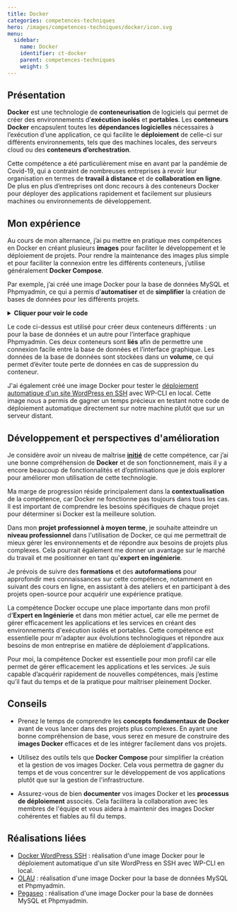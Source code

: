 ```yaml
---
title: Docker
categories: competences-techniques
hero: /images/competences-techniques/docker/icon.svg
menu:
  sidebar:
    name: Docker
    identifier: ct-docker
    parent: competences-techniques
    weight: 5
---
```


## Présentation

**Docker** est une technologie de **conteneurisation** de logiciels qui permet de créer des environnements d’**exécution isolés** et **portables**. Les **conteneurs Docker** encapsulent toutes les **dépendances logicielles** nécessaires à l’exécution d’une application, ce qui facilite le **déploiement** de celle-ci sur différents environnements, tels que des machines locales, des serveurs cloud ou des **conteneurs d’orchestration**.

Cette compétence a été particulièrement mise en avant par la pandémie de Covid-19, qui a contraint de nombreuses entreprises à revoir leur organisation en termes de **travail à distance** et de **collaboration en ligne**. De plus en plus d’entreprises ont donc recours à des conteneurs Docker pour déployer des applications rapidement et facilement sur plusieurs machines ou environnements de développement.

## Mon expérience

Au cours de mon alternance, j’ai pu mettre en pratique mes compétences en Docker en créant plusieurs **images** pour faciliter le développement et le déploiement de projets. Pour rendre la maintenance des images plus simple et pour faciliter la connexion entre les différents conteneurs, j’utilise généralement **Docker Compose**.

Par exemple, j’ai créé une image Docker pour la base de données MySQL et Phpmyadmin, ce qui a permis d’**automatiser** et de **simplifier** la création de bases de données pour les différents projets.

<details><summary><strong>Cliquer pour voir le code</strong></summary>

```yaml
version: '3.1'

# Définition des services nécessaires pour l'application
services:
    # Service pour la base de données MariaDB
    db:
        image: mariadb # Utilise l'image Docker de MariaDB
        restart: always # Redémarre le service en cas de problème
        environment:
            MARIADB_ROOT_PASSWORD: password # Définit le mot de passe root de la base de données
        volumes:
            - db_data:/var/lib/mysql # Montre le volume pour stocker les données de la base de données

    # Service pour l'interface de gestion de la base de données via PHPMyAdmin
    phpmyadmin:
        image: phpmyadmin # Utilise l'image Docker de PHPMyAdmin
        restart: always # Redémarre le service en cas de problème
        ports:
            - 8080:80 # Redirige le port 8080 du host vers le port 80 du conteneur
        environment:
            - PMA_ARBITRARY=1 # Autorise la connexion à n'importe quelle base de données
            - PMA_HOST=db # Définit le host où se trouve la base de données (ici, le service "db")
            - PMA_USER=root # Définit le nom d'utilisateur pour se connecter à la base de données
            - PMA_PASSWORD=password # Définit le mot de passe pour se connecter à la base de données

# Définition du volume nécessaire pour stocker les données de la base de données
volumes:
    db_data:
```

</details>

Le code ci-dessus est utilisé pour créer deux conteneurs différents : un pour la base de données et un autre pour l’interface graphique Phpmyadmin. Ces deux conteneurs sont **liés** afin de permettre une connexion facile entre la base de données et l’interface graphique. Les données de la base de données sont stockées dans un **volume**, ce qui permet d’éviter toute perte de données en cas de suppression du conteneur.

J'ai également créé une image Docker pour tester le [déploiement automatique d'un site WordPress en SSH](/posts/realisations/docker-wordpress-ssh) avec WP-CLI en local. Cette image nous a permis de gagner un temps précieux en testant notre code de déploiement automatique directement sur notre machine plutôt que sur un serveur distant.

## Développement et perspectives d'amélioration

Je considère avoir un niveau de maîtrise **[initié](/posts/niveau-competences)** de cette compétence, car j’ai une bonne compréhension de **Docker** et de son fonctionnement, mais il y a encore beaucoup de fonctionnalités et d’optimisations que je dois explorer pour améliorer mon utilisation de cette technologie.

Ma marge de progression réside principalement dans la **contextualisation** de la compétence, car Docker ne fonctionne pas toujours dans tous les cas. Il est important de comprendre les besoins spécifiques de chaque projet pour déterminer si Docker est la meilleure solution.

Dans mon **projet professionnel à moyen terme**, je souhaite atteindre un **niveau professionnel** dans l'utilisation de Docker, ce qui me permettrait de mieux gérer les environnements et de répondre aux besoins de projets plus complexes. Cela pourrait également me donner un avantage sur le marché du travail et me positionner en tant qu'**expert en ingénierie**.

Je prévois de suivre des **formations** et des **autoformations** pour approfondir mes connaissances sur cette compétence, notamment en suivant des cours en ligne, en assistant à des ateliers et en participant à des projets open-source pour acquérir une expérience pratique.

La compétence Docker occupe une place importante dans mon profil d'**Expert en Ingénierie** et dans mon métier actuel, car elle me permet de gérer efficacement les applications et les services en créant des environnements d'exécution isolés et portables. Cette compétence est essentielle pour m'adapter aux évolutions technologiques et répondre aux besoins de mon entreprise en matière de déploiement d'applications.

Pour moi, la compétence Docker est essentielle pour mon profil car elle permet de gérer efficacement les applications et les services. Je suis capable d’acquérir rapidement de nouvelles compétences, mais j’estime qu’il faut du temps et de la pratique pour maîtriser pleinement Docker.

## Conseils

- Prenez le temps de comprendre les **concepts fondamentaux de Docker** avant de vous lancer dans des projets plus complexes. En ayant une bonne compréhension de base, vous serez en mesure de construire des **images Docker** efficaces et de les intégrer facilement dans vos projets.
    
- Utilisez des outils tels que **Docker Compose** pour simplifier la création et la gestion de vos images Docker. Cela vous permettra de gagner du temps et de vous concentrer sur le développement de vos applications plutôt que sur la gestion de l'infrastructure.
    
- Assurez-vous de bien **documenter** vos images Docker et les **processus de déploiement** associés. Cela facilitera la collaboration avec les membres de l'équipe et vous aidera à maintenir des images Docker cohérentes et fiables au fil du temps.

## Réalisations liées

- [Docker WordPress SSH](/posts/realisations/docker-wordpress-ssh) : réalisation d'une image Docker pour le déploiement automatique d'un site WordPress en SSH avec WP-CLI en local.
- [OLAU](/posts/realisations/olau) : réalisation d'une image Docker pour la base de données MySQL et Phpmyadmin.
- [Pegaseo](/posts/realisations/pegaseo) : réalisation d'une image Docker pour la base de données MySQL et Phpmyadmin.
